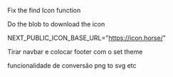 Fix the find Icon function

Do the blob to download the icon

NEXT_PUBLIC_ICON_BASE_URL="https://icon.horse/"

Tirar navbar e colocar footer com o set theme

funcionalidade de conversão png to svg etc
